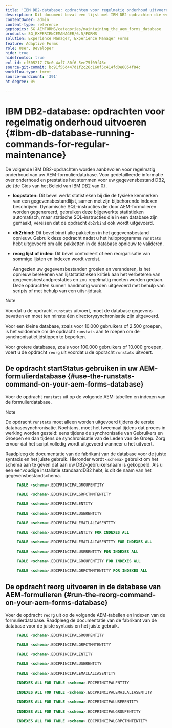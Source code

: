 ```yaml
---
title: 'IBM DB2-database: opdrachten voor regelmatig onderhoud uitvoeren'
description: Dit document bevat een lijst met IBM DB2-opdrachten die worden aanbevolen voor regelmatig onderhoud van uw AEM-formulierdatabase.
contentOwner: admin
content-type: reference
geptopics: SG_AEMFORMS/categories/maintaining_the_aem_forms_database
products: SG_EXPERIENCEMANAGER/6.5/FORMS
solution: Experience Manager, Experience Manager Forms
feature: Adaptive Forms
role: User, Developer
hide: true
hidefromtoc: true
exl-id: cf505217-78c0-4af7-80f6-5ee75f09f46c
source-git-commit: bc91f56d447d1f2c26c160f5c414fd0e6054f84c
workflow-type: tm+mt
source-wordcount: '391'
ht-degree: 0%

---
```


# IBM DB2-database: opdrachten voor regelmatig onderhoud uitvoeren {#ibm-db-database-running-commands-for-regular-maintenance}

De volgende IBM DB2-opdrachten worden aanbevolen voor regelmatig onderhoud van uw AEM-formulierdatabase. Voor gedetailleerde informatie over onderhoud en prestaties het stemmen voor uw gegevensbestand DB2, zie {de Gids van het Beleid van IBM DB2 van 0} *.*

* **loopstaten:** Dit bevel werkt statistieken bij die de fysieke kenmerken van een gegevensbestandlijst, samen met zijn bijbehorende indexen beschrijven. Dynamische SQL-instructies die door AEM-formulieren worden gegenereerd, gebruiken deze bijgewerkte statistieken automatisch, maar statische SQL-instructies die in een database zijn gemaakt, vereisen dat de opdracht `db2rbind` ook wordt uitgevoerd.
* **db2rbind:** Dit bevel bindt alle pakketten in het gegevensbestand opnieuw. Gebruik deze opdracht nadat u het hulpprogramma `runstats` hebt uitgevoerd om alle pakketten in de database opnieuw te valideren.
* **reorg lijst of index:** Dit bevel controleert of een reorganisatie van sommige lijsten en indexen wordt vereist.

  Aangezien uw gegevensbestanden groeien en veranderen, is het opnieuw berekenen van lijststatistieken kritiek aan het verbeteren van gegevensbestandprestaties en zou regelmatig moeten worden gedaan. Deze opdrachten kunnen handmatig worden uitgevoerd met behulp van scripts of met behulp van een uitsnijdtaak.

>[!NOTE]
>
>Voordat u de opdracht `runstats` uitvoert, moet de database gegevens bevatten en moet ten minste één directorysynchronisatie zijn uitgevoerd.

Voor een kleine database, zoals voor 10.000 gebruikers of 2.500 groepen, is het voldoende om de opdracht `runstats` aan te roepen om de synchronisatietijdstippen te beperken.

Voor grotere databases, zoals voor 100.000 gebruikers of 10.000 groepen, voert u de opdracht `reorg` uit voordat u de opdracht `runstats` uitvoert.

## De opdracht startStatus gebruiken in uw AEM-formulierdatabase {#use-the-runstats-command-on-your-aem-forms-database}

Voer de opdracht `runstats` uit op de volgende AEM-tabellen en indexen van de formulierdatabase.

>[!NOTE]
>
>De opdracht `runstats` moet alleen worden uitgevoerd tijdens de eerste databasesynchronisatie. Nochtans, moet het tweemaal tijdens dat proces in werking worden gesteld: eens tijdens de synchronisatie van Gebruikers en Groepen en dan tijdens de synchronisatie van de Leden van de Groep. Zorg ervoor dat het script volledig wordt uitgevoerd wanneer u het uitvoert.

Raadpleeg de documentatie van de fabrikant van de database voor de juiste syntaxis en het juiste gebruik. Hieronder wordt `<schema>` gebruikt om het schema aan te geven dat aan uw DB2-gebruikersnaam is gekoppeld. Als u een eenvoudige installatie standaardDB2 hebt, is dit de naam van het gegevensbestandschema.

```sql
     TABLE <schema>.EDCPRINCIPALGROUPENTITY
 
     TABLE <schema>.EDCPRINCIPALGRPCTMNTENTITY
 
     TABLE <schema>.EDCPRINCIPALENTITY
 
     TABLE <schema>.EDCPRINCIPALUSERENTITY
 
     TABLE <schema>.EDCPRINCIPALEMAILALIASENTITY
 
     TABLE <schema>.EDCPRINCIPALENTITY FOR INDEXES ALL
 
     TABLE <schema>.EDCPRINCIPALEMAILALIASENTITY FOR INDEXES ALL
 
     TABLE <schema>.EDCPRINCIPALUSERENTITY FOR INDEXES ALL
 
     TABLE <schema>.EDCPRINCIPALGROUPENTITY FOR INDEXES ALL
 
     TABLE <schema>.EDCPRINCIPALGRPCTMNTENTITY FOR INDEXES ALL
```

## De opdracht reorg uitvoeren in de database van AEM-formulieren {#run-the-reorg-command-on-your-aem-forms-database}

Voer de opdracht `reorg` uit op de volgende AEM-tabellen en indexen van de formulierdatabase. Raadpleeg de documentatie van de fabrikant van de database voor de juiste syntaxis en het juiste gebruik.

```sql
     TABLE <schema>.EDCPRINCIPALGROUPENTITY
 
     TABLE <schema>.EDCPRINCIPALGRPCTMNTENTITY
 
     TABLE <schema>.EDCPRINCIPALENTITY
 
     TABLE <schema>.EDCPRINCIPALUSERENTITY
 
     TABLE <schema>.EDCPRINCIPALEMAILALIASENTITY
 
     INDEXES ALL FOR TABLE <schema>.EDCPRINCIPALENTITY
 
     INDEXES ALL FOR TABLE <schema>.EDCPRINCIPALEMAILALIASENTITY
 
     INDEXES ALL FOR TABLE <schema>.EDCPRINCIPALUSERENTITY
 
     INDEXES ALL FOR TABLE <schema>.EDCPRINCIPALGROUPENTITY
 
     INDEXES ALL FOR TABLE <schema>.EDCPRINCIPALGRPCTMNTENTITY
```
